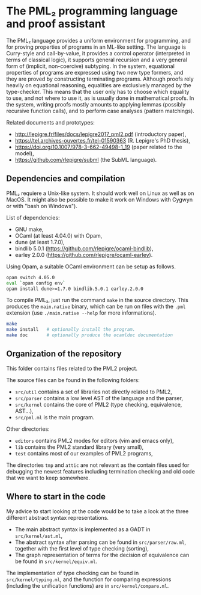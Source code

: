 The PML₂ programming language and proof assistant
=================================================

The PML₂ language provides a uniform environment for programming, and for
proving properties of programs in an ML-like setting.  The language is
Curry-style and call-by-value, it provides a control operator (interpreted in
terms of classical logic), it supports general recursion and a very general
form of (implicit, non-coercive) subtyping. In the system, equational
properties of programs are expressed using two new type formers, and they are
proved by constructing terminating programs. Although proofs rely heavily on
equational reasoning, equalities are exclusively managed by the type-checker.
This means that the user only has to choose which equality to use, and not
where to use it, as is usually done in mathematical proofs. In the system,
writing proofs mostly amounts to applying lemmas (possibly recursive function
calls), and to perform case analyses (pattern matchings).

Related documents and prototypes:
 - http://lepigre.fr/files/docs/lepigre2017_pml2.pdf (introductory paper),
 - https://tel.archives-ouvertes.fr/tel-01590363 (R. Lepigre's PhD thesis),
 - https://doi.org/10.1007/978-3-662-49498-1_19 (paper related to the model),
 - https://github.com/rlepigre/subml (the SubML language).

Dependencies and compilation
----------------------------

PML₂ requiere a Unix-like system. It should work well on Linux as well as on
MacOS. It might also be possible to make it work on Windows with Cygwyn or
with "bash on Windows").

List of dependencies:
 - GNU make,
 - OCaml (at least 4.04.0) with Opam,
 - dune (at least 1.7.0),
 - bindlib 5.0.1 (https://github.com/rlepigre/ocaml-bindlib),
 - earley 2.0.0 (https://github.com/rlepigre/ocaml-earley).

Using Opam, a suitable OCaml environment can be setup as follows.
```bash
opam switch 4.05.0
eval `opam config env`
opam install dune>=1.7.0 bindlib.5.0.1 earley.2.0.0
```

To compile PML₂, just run the command `make` in the source directory. This
produces the `main.native` binary, which can be run on files with the `.pml`
extension (use `./main.native --help` for more informations).

```bash
make
make install   # optionally install the program.
make doc       # optionally produce the ocamldoc documentation
```

Organization of the repository
------------------------------

This folder contains files related to the PML2 project.

The source files can be found in the following folders:
 - `src/util` contains a set of libraries not directly related to PML2,
 - `src/parser` contains a low level AST of the language and the parser,
 - `src/kernel` contains the core of PML2 (type checking, equivalence, AST...),
 - `src/pml.ml` is the main program.

Other directories:
 - `editors` contains PML2 modes for editors (vim and emacs only),
 - `lib` contains the PML2 standard library (very small),
 - `test` contains most of our examples of PML2 programs,

The directories `tmp` and `attic` are not relevant as the contain files used
for debugging the newest features including termination checking and old code
that we want to keep somewhere.

Where to start in the code
--------------------------

My advice to start looking at the code would be to take a look at the three
different abstract syntax representations.
 - The main abstract syntax is implemented as a GADT in `src/kernel/ast.ml`,
 - The abstract syntax after parsing can be found in `src/parser/raw.ml`,
   together with the first level of type checking (sorting),
 - The graph representation of terms for the decision of equivalence can be
   found in `src/kernel/equiv.ml`.

The implementation of type checking can be found in `src/kernel/typing.ml`,
and the function for comparing expressions (including the unification
functions) are in `src/kernel/compare.ml`.
